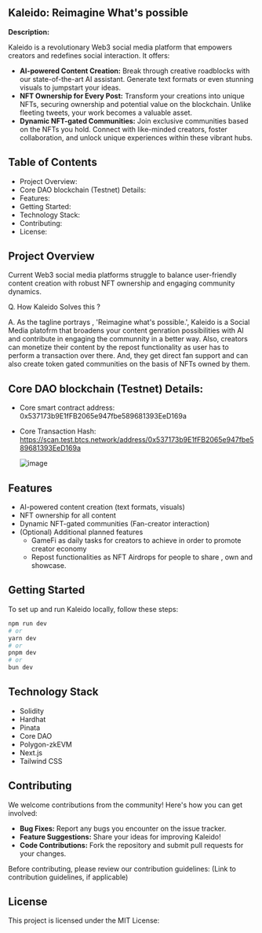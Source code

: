 ## Kaleido: Reimagine What's possible

**Description:**

Kaleido is a revolutionary Web3 social media platform that empowers creators and redefines social interaction. It offers:

* **AI-powered Content Creation:**  Break through creative roadblocks with our state-of-the-art AI assistant. Generate text formats or even stunning visuals to jumpstart your ideas.
* **NFT Ownership for Every Post:**  Transform your creations into unique NFTs, securing ownership and potential value on the blockchain. Unlike fleeting tweets, your work becomes a valuable asset.
* **Dynamic NFT-gated Communities:**  Join exclusive communities based on the NFTs you hold. Connect with like-minded creators, foster collaboration, and unlock unique experiences within these vibrant hubs.

## Table of Contents

* Project Overview: 
* Core DAO blockchain (Testnet)  Details:
* Features: 
* Getting Started: 
* Technology Stack: 
* Contributing: 
* License:

## Project Overview

Current Web3 social media platforms struggle to balance user-friendly content creation with robust NFT ownership and engaging community dynamics.

Q. How Kaleido Solves this ?

A.  As the tagline portrays , 'Reimagine what's possible.', Kaleido is a Social Media platofrm that broadens your content genration possibilities with AI and contribute in engaging the communnity in a better way. Also, creators can monetize their content by the repost functionality as user has to perform a  transaction over there. And, they get direct fan support and can also create token gated communities on the basis of NFTs owned by them.



## Core DAO blockchain (Testnet)  Details:

* Core smart contract address: 0x537173b9E1fFB2065e947fbe589681393EeD169a
* Core Transaction Hash: https://scan.test.btcs.network/address/0x537173b9E1fFB2065e947fbe589681393EeD169a

  ![image](https://github.com/Code-Parth/kaleido/assets/82398107/af1d5e1b-5cd2-4804-8220-5c15e7df51cd)
 



## Features

* AI-powered content creation (text formats, visuals)
* NFT ownership for all content
* Dynamic NFT-gated communities (Fan-creator interaction)
* (Optional) Additional planned features
   - GameFi as daily tasks for creators to achieve in order to promote creator economy
   - Repost functionalities as NFT Airdrops for people to share , own and showcase.

## Getting Started

To set up and run Kaleido locally, follow these steps:

```bash
npm run dev
# or
yarn dev
# or
pnpm dev
# or
bun dev
```

## Technology Stack

* Solidity
* Hardhat
* Pinata
* Core DAO
* Polygon-zkEVM
* Next.js
* Tailwind CSS


## Contributing

We welcome contributions from the community! Here's how you can get involved:

* **Bug Fixes:** Report any bugs you encounter on the issue tracker.
* **Feature Suggestions:** Share your ideas for improving Kaleido!
* **Code Contributions:** Fork the repository and submit pull requests for your changes.

Before contributing, please review our contribution guidelines: (Link to contribution guidelines, if applicable)

## License

This project is licensed under the MIT License:


